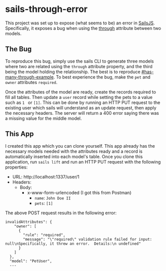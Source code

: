 # sails-through-error

This project was set up to expose (what seems to be) an error in [SailsJS](http://sailsjs.org). Specifically, it exposes a bug when using the [through](http://sailsjs.com/documentation/concepts/models-and-orm/associations/through-associations) attribute between two models. 

## The Bug
To reproduce this bug, simply use the sails CLI to generate three models where two are related using the `through` attribute property, and the third being the model holding the relationship. The best is to reproduce [#has-many-through-example](http://sailsjs.com/documentation/concepts/models-and-orm/associations/through-associations#?has-many-through-example). To best experience the bug, make the `pet` and `owner` attributes `required`.

Once the attributes of the model are ready, create the records required to fill all tables. Then update a `user` record while setting the pets to a value such as `1 ` or `[1]`. This can be done by running an HTTP PUT request to the existing user which sails will understand as an update request, then apply the necessary headers. The server will return a  400  error saying there was a missing value for the middle model.

## This App
I created this app which you can clone yourself. This app already has the necessary models needed with the attributes ready and a record is automatically inserted into each model's table. Once you clone this application, run `sails lift` and run an HTTP PUT request with the following properties:
  - URL: http://localhost:1337/user/1
  - Headers:
    - Body:
      - x-www-form-urlencoded (I got this from Postman)
        - `name`: `John Doe II`
        - `pets`: `[1]`

The above POST request results in the following error:

```
invalidAttributes": {
    "owner": [
      {
        "rule": "required",
        "message": "\"required\" validation rule failed for input: null\nSpecifically, it threw an error.  Details:\n undefined"
      }
    ]
  },
  "model": "PetUser",
  ---
```
